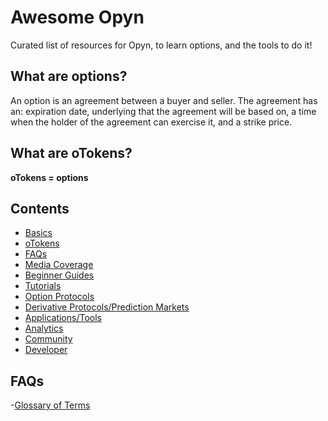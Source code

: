 # Awesome Opyn

Curated list of resources for Opyn, to learn options, and the tools to do it!

## What are options? 
An option is an agreement between a buyer and seller. The agreement has an: expiration date, underlying that the agreement will be based on, a time when the holder of the agreement can exercise it, and a strike price. 

## What are oTokens?
**oTokens = options**

## Contents
- [Basics](#basics)
- [oTokens](#oTokens)
- [FAQs](#faqs)
- [Media Coverage](#media-coverage)
- [Beginner Guides](#beguinner-guides)
- [Tutorials](#tutorials)
- [Option Protocols](#option-protocols)
- [Derivative Protocols/Prediction Markets](#derivative-protocols)
- [Applications/Tools](#applications-tools)
- [Analytics](#analytics)
- [Community](#community)
- [Developer](#developer)

## FAQs

-[Glossary of Terms](https://medium.com/opyn/a-beginners-guide-to-defi-options-opyn-v2-4d64f91acc84#bca3)
